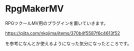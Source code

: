 # RpgMakerMV
RPGツクールMV用のプラグインを置いていきます。

https://qiita.com/nkojima/items/370b4f5587f6c4613f52

を参考になんとか使えるようになった気分になったところです。

